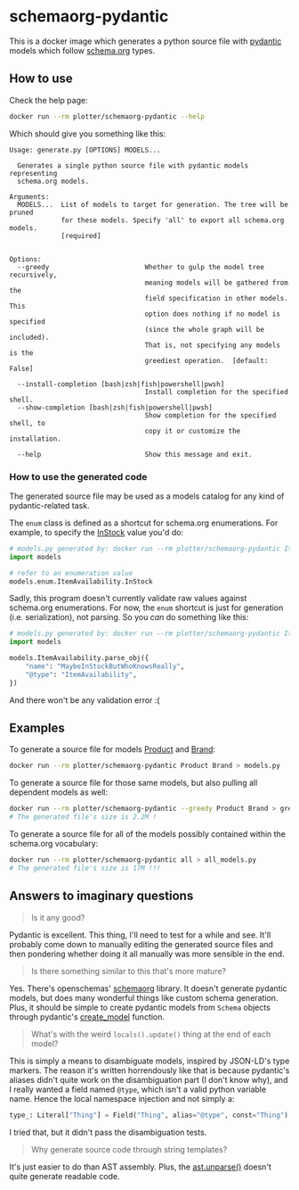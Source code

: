 # schemaorg-pydantic

This is a docker image which generates a python source file with
[pydantic](https://pydantic-docs.helpmanual.io/) models which follow
[schema.org](https://schema.org) types.

## How to use

Check the help page:

```bash
docker run --rm plotter/schemaorg-pydantic --help
```

Which should give you something like this:

```
Usage: generate.py [OPTIONS] MODELS...

  Generates a single python source file with pydantic models representing
  schema.org models.

Arguments:
  MODELS...  List of models to target for generation. The tree will be pruned
             for these models. Specify 'all' to export all schema.org models.
             [required]


Options:
  --greedy                        Whether to gulp the model tree recursively,
                                  meaning models will be gathered from the
                                  field specification in other models. This
                                  option does nothing if no model is specified
                                  (since the whole graph will be included).
                                  That is, not specifying any models is the
                                  greediest operation.  [default: False]

  --install-completion [bash|zsh|fish|powershell|pwsh]
                                  Install completion for the specified shell.
  --show-completion [bash|zsh|fish|powershell|pwsh]
                                  Show completion for the specified shell, to
                                  copy it or customize the installation.

  --help                          Show this message and exit.

```

### How to use the generated code

The generated source file may be used as a models catalog for any kind
of pydantic-related task.

The `enum` class is defined as a shortcut for schema.org
enumerations. For example, to specify the
[InStock](https://schema.org/InStock) value you'd do:

```python
# models.py generated by: docker run --rm plotter/schemaorg-pydantic ItemAvailability
import models

# refer to an enumeration value
models.enum.ItemAvailability.InStock
```

Sadly, this program doesn't currently validate raw values against
schema.org enumerations. For now, the `enum` shortcut is just for
generation (i.e. serialization), not parsing. So you *can* do
something like this:

```python
# models.py generated by: docker run --rm plotter/schemaorg-pydantic ItemAvailability
import models

models.ItemAvailability.parse_obj({
    "name": "MaybeInStockButWhoKnowsReally",
    "@type": "ItemAvailability",
})
```

And there won't be any validation error :(

## Examples

To generate a source file for models
[Product](https://schema.org/Product) and
[Brand](https://schema.org/Brand):

```bash
docker run --rm plotter/schemaorg-pydantic Product Brand > models.py
```

To generate a source file for those same models, but also pulling all
dependent models as well:

```bash
docker run --rm plotter/schemaorg-pydantic --greedy Product Brand > greedy_models.py
# The generated file's size is 2.2M !
```

To generate a source file for all of the models possibly contained
within the schema.org vocabulary:

```bash
docker run --rm plotter/schemaorg-pydantic all > all_models.py
# The generated file's size is 17M !!!
```

## Answers to imaginary questions

> Is it any good?

Pydantic is excellent. This thing, I'll need to test for a while and
see. It'll probably come down to manually editing the generated source
files and then pondering whether doing it all manually was more
sensible in the end.

> Is there something similar to this that's more mature?

Yes. There's openschemas'
[schemaorg](https://github.com/openschemas/schemaorg) library. It
doesn't generate pydantic models, but does many wonderful things like
custom schema generation. Plus, it should be simple to create pydantic
models from `Schema` objects through pydantic's
[create_model](https://pydantic-docs.helpmanual.io/usage/models/#dynamic-model-creation)
function.

> What's with the weird `locals().update()` thing at the end of each model?

This is simply a means to disambiguate models, inspired by JSON-LD's
type markers. The reason it's written horrendously like that is
because pydantic's aliases didn't quite work on the disambiguation
part (I don't know why), and I really wanted a field named `@type`,
which isn't a valid python variable name. Hence the local namespace
injection and not simply a:

```python
type_: Literal["Thing"] = Field("Thing", alias="@type", const="Thing")
```

I tried that, but it didn't pass the disambiguation tests.

> Why generate source code through string templates?

It's just easier to do than AST assembly. Plus, the
[ast.unparse()](https://docs.python.org/3.9/library/ast.html#ast.unparse)
doesn't quite generate readable code.
